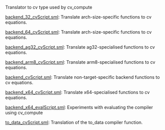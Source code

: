 Translator to cv type used by cv_compute

[backend_32_cvScript.sml](backend_32_cvScript.sml):
Translate arch-size-specific functions to cv equations.

[backend_64_cvScript.sml](backend_64_cvScript.sml):
Translate arch-size-specific functions to cv equations.

[backend_ag32_cvScript.sml](backend_ag32_cvScript.sml):
Translate ag32-specialised functions to cv equations.

[backend_arm8_cvScript.sml](backend_arm8_cvScript.sml):
Translate arm8-specialised functions to cv equations.

[backend_cvScript.sml](backend_cvScript.sml):
Translate non-target-specific backend functions to cv equations.

[backend_x64_cvScript.sml](backend_x64_cvScript.sml):
Translate x64-specialised functions to cv equations.

[backend_x64_evalScript.sml](backend_x64_evalScript.sml):
Experiments with evaluating the compiler using cv_compute

[to_data_cvScript.sml](to_data_cvScript.sml):
Translation of the to_data compiler function.
